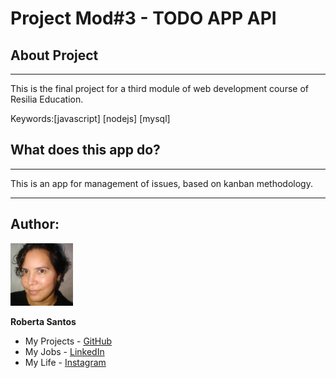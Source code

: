 # Project Mod#3 - TODO APP API
## About Project
  <hr>
  
This is the final project for a third module of web development course of Resilia Education.

Keywords:[javascript] [nodejs] [mysql]
 

## What does this app do?
<hr>

This is an app for management of issues, based on kanban methodology.


<hr>

## **Author:**

<img src="./img_readme/roberta.jpg" width="100" height="100">

**Roberta Santos**
- My Projects - [GitHub](https://github.com/LaDespistada1981)
- My Jobs - [LinkedIn](https://www.linkedin.com/in/santosroberta)
- My Life - [Instagram](https://www.instagram.com/ladespistada/)
